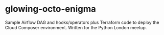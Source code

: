 # glowing-octo-enigma
Sample Airflow DAG and hooks/operators plus Terraform code to deploy the Cloud Composer environment. Written for the Python London meetup.
